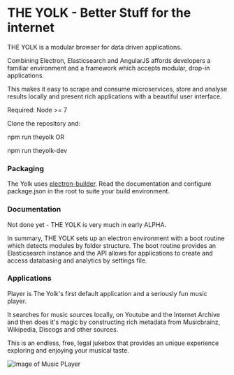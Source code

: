 # THE YOLK - Better Stuff for the internet

THE YOLK is a modular browser for data driven applications.

Combining Electron, Elasticsearch and AngularJS affords developers a familiar environment and a framework which accepts modular, drop-in applications. 

This makes it easy to scrape and consume microservices, store and analyse results locally and present rich applications with a beautiful user interface.

Required: Node >= 7

Clone the repository and:

npm run theyolk OR

npm run theyolk-dev

### Packaging

The Yolk uses [electron-builder](https://github.com/electron-userland/electron-builder). Read the documentation and configure package.json in the root to suite your build environment. 

### Documentation

Not done yet - THE YOLK is very much in early ALPHA.

In summary, THE YOLK sets up an electron environment with a boot routine which detects modules by folder structure. The boot routine provides an Elasticsearch instance and the API allows for applications to create and access databasing and analytics by settings file.

### Applications

Player is The Yolk's first default application and a seriously fun music player.

It searches for music sources locally, on Youtube and the Internet Archive and then does it's magic by constructing rich metadata from Musicbrainz, Wikipedia, Discogs and other sources.

This is an endless, free, legal jukebox that provides an unique experience exploring and enjoying your musical taste.


![Image of Music PLayer](https://github.com/Openpoint/Yolk/blob/master/docs/resources/player.png)
